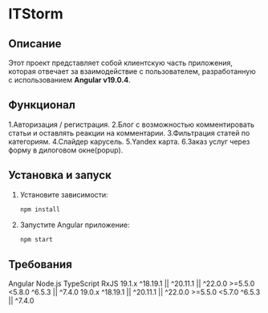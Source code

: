 # ITStorm

## Описание
Этот проект представляет собой клиентскую часть приложения, которая отвечает за взаимодействие с пользователем, разработанную с использованием **Angular v19.0.4**.

## Функционал
  1.Авторизация / регистрация. 
  2.Блог с возможностью комментировать статьи и оставлять реакции на комментарии. 
  3.Фильтрация статей по категориям. 
  4.Слайдер карусель. 
  5.Yandex карта. 
  6.Заказ услуг через форму в дилоговом окне(popup). 

  
## Установка и запуск

1. Установите зависимости:

    ```bash
    npm install
    ```

2. Запустите Angular приложение:

    ```bash
    npm start
    ```

## Требования

Angular	              Node.js	                TypeScript	          RxJS
19.1.x	  ^18.19.1 || ^20.11.1 || ^22.0.0	  >=5.5.0 <5.8.0	  ^6.5.3 || ^7.4.0
19.0.x	  ^18.19.1 || ^20.11.1 || ^22.0.0	  >=5.5.0 <5.7.0	  ^6.5.3 || ^7.4.0



